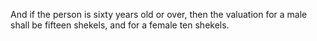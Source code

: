And if the person is sixty years old or over, then the valuation for a male shall be fifteen shekels, and for a female ten shekels.
